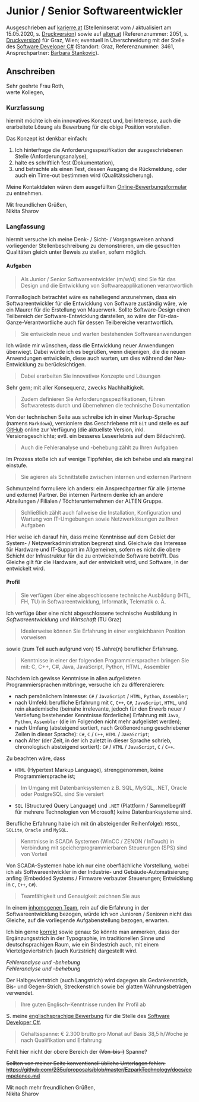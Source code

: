 # Junior / Senior Softwareentwickler

Ausgeschrieben auf [karierre.at](https://www.karriere.at/jobs/5326814) (Stelleninserat vom / aktualisiert am 15.05.2020, s. [Druckversion](media/karriere.at.pdf)) sowie auf [alten.at](https://www.alten.at/karriere/jobs/2051-junior-senior-software-entwicklung-ker/) (Referenznummer: 2051, s. [Druckversion](media/alten.at.pdf)) für Graz, Wien; eventuell in Überschneidung mit der Stelle des [Software Developer C#](https://github.com/nikita-sharov/docs/blob/master/applications-for-employment/alten/software-developer-csharp/motivational-letter.md) (Standort: Graz, Referenznummer: 3461, Ansprechpartner: [Barbara Stankovic](mailto:career@de.alten.com)).

## Anschreiben

Sehr geehrte Frau Roth,  
werte Kollegen,

### Kurzfassung

hiermit möchte ich ein innovatives Konzept und, bei Interesse, auch die erarbeitete Lösung als Bewerbung für die obige Position vorstellen.

Das Konzept ist denkbar einfach: 

1. Ich hinterfrage die Anforderungsspezifikation der ausgeschriebenen Stelle (Anforderungsanalyse), 
2. halte es schriftlich fest (Dokumentation), 
3. und betrachte als einen Test, dessen Ausgang die Rückmeldung, oder auch ein Time-out bestimmen wird (Qualitätssicherung).

Meine Kontaktdaten wären dem ausgefüllten [Online-Bewerbungsformular](https://www.alten.at/karriere/bewerbung/2051/ALT/KAT) zu entnehmen.

Mit freundlichen Grüßen,  
Nikita Sharov

### Langfassung

hiermit versuche ich meine Denk- / Sicht- / Vorgangsweisen anhand vorliegender Stellenbeschreibung zu demonstrieren, um die gesuchten Qualitäten gleich unter Beweis zu stellen, sofern möglich.

#### Aufgaben

> Als Junior / Senior Softwareentwickler (m/w/d) sind Sie für das Design und die Entwicklung von Softwareapplikationen verantwortlich

Formallogisch betrachtet wäre es naheliegend anzunehmen, dass ein Softwareentwickler für die Entwicklung von Software zuständig wäre, wie ein Maurer für die Erstellung von Mauerwerk. Sollte Software-Design einen Teilbereich der Software-Entwicklung darstellen, so wäre der Für-das-Ganze-Verantwortliche auch für dessen Teilbereiche verantwortlich.

> Sie entwickeln neue und warten bestehende~~n~~ Softwareanwendungen

Ich würde mir wünschen, dass die Entwicklung neuer Anwendungen überwiegt. Dabei würde ich es begrüßen, wenn diejenigen, die die neuen Anwendungen entwickeln, diese auch warten, um dies während der Neu-Entwicklung zu berücksichtigen.

> Dabei erarbeiten Sie innovative~~r~~ Konzepte und Lösungen

Sehr gern; mit aller Konsequenz, zwecks Nachhaltigkeit.

> Zudem definieren Sie Anforderungsspezifikationen, führen Softwaretests durch und übernehmen die technische Dokumentation

Von der technischen Seite aus schreibe ich in einer Markup-Sprache (namens `Markdown`), versioniere das Geschriebene mit `Git` und stelle es auf [GitHub](https://github.com/nikita-sharov/docs.de-de/blob/master/applications-for-employment/alten/junior-senior-softwareentwickler/motivational-letter.md) online zur Verfügung (die aktuellste Version, inkl. Versionsgeschichte; evtl. ein besseres Leseerlebnis auf dem Bildschirm).

> Auch die Fehleranalyse und -behebung zählt zu Ihren Aufgaben

Im Prozess stoße ich auf wenige Tippfehler, die ich behebe und als marginal einstufe.

> Sie agieren als Schnittstelle zwischen internen und externen Partnern

Schmunzelnd formuliere ich anders: ein Ansprechpartner für alle (interne und externe) Partner. Bei internen Partnern denke ich an andere Abteilungen / Filialen / Töchterunternehmen der ALTEN Gruppe.

> Schließlich zählt auch fallweise die Installation, Konfiguration und Wartung von IT-Umgebungen sowie Netzwerklösungen zu Ihren Aufgaben

Hier weise ich darauf hin, dass meine Kenntnisse auf dem Gebiet der System- / Netzwerkadministration begrenzt sind. Gleichwie das Interesse für Hardware und IT-Support im Allgemeinen, sofern es nicht die obere Schicht der Infrastruktur für die zu entwickelnde Software betrifft. Das Gleiche gilt für die Hardware, auf der entwickelt wird, und Software, in der entwickelt wird.

#### Profil

> Sie verfügen über eine abgeschlossene technische Ausbildung (HTL, FH, TU) in Softwareentwicklung, Informatik, Telematik o.&nbsp;Ä.

Ich verfüge über eine nicht abgeschlossene technische Ausbildung in *Softwareentwicklung und Wirtschaft* (TU Graz)

> Idealerweise können Sie Erfahrung in einer vergleichbaren Position vorweisen

sowie (zum Teil auch aufgrund von) 15 Jahre(n) beruflicher Erfahrung.

> Kenntnisse in einer der folgenden Programmiersprachen bringen Sie mit: C, C++, C#, Java, JavaScript, Python, HTML, Assembler

Nachdem ich gewisse Kenntnisse in allen aufgelisteten Programmiersprachen mitbringe, versuche ich zu differenzieren:

- nach persönlichem Interesse: `C#` / `JavaScript` / `HTML`, `Python`, `Assembler`;
- nach Umfeld: berufliche Erfahrung mit `C`, `C++`, `C#`, `JavaScript`, `HTML`, und rein akademische (beinahe irrelevante, jedoch für den Erwerb neuer / Vertiefung bestehender Kenntnisse förderliche) Erfahrung mit `Java`, `Python`, `Assembler` (die im Folgenden nicht mehr aufgelistet werden);
- nach Umfang (absteigend sortiert, nach Größenordnung geschriebener Zeilen in dieser Sprache): `C#`, `C` / `C++`, `HTML` / `JavaScript`;
- nach Alter (der Zeit, in der ich zuletzt in dieser Sprache schrieb, chronologisch absteigend sortiert): `C#` / `HTML` / `JavaScript`, `C` / `C++`.

Zu beachten wäre, dass

- `HTML` (Hypertext Markup Language), strenggenommen, keine Programmiersprache ist;

> Im Umgang mit Datenbanksystemen z.B. SQL, MySQL, .NET, Oracle oder PostgreSQL sind Sie versiert

- `SQL` (Structured Query Language) und `.NET` (Plattform / Sammelbegriff für mehrere Technologien von Microsoft) keine Datenbanksysteme sind.

Berufliche Erfahrung habe ich mit (in absteigender Reihenfolge): `MSSQL`, `SQLite`, `Oracle` und `MySQL`.

> Kenntnisse in SCADA Systemen (WinCC / ZENON / InTouch) in Verbindung mit speicherprogrammierbaren Steuerungen (SPS) sind von Vorteil

Von SCADA-Systemen habe ich nur eine oberflächliche Vorstellung, wobei ich als Softwareentwickler in der Industrie- und Gebäude-Automatisierung anfing (Embedded Systems / Firmware verbauter Steuerungen; Entwicklung in `C`, `C++`, `C#`).

> Teamfähigkeit und Genauigkeit zeichnen Sie aus

In einem [inhomogenen Team](https://github.com/nikita-sharov/.github/blob/master/CODE_OF_CONDUCT.md), rein auf die Erfahrung in der Softwareentwicklung bezogen, würde ich von Junioren / Senioren nicht das Gleiche, auf die vorliegende Aufgabenstellung bezogen, erwarten.

Ich bin gerne [korrekt](https://www.acm.org/code-of-ethics) sowie genau: So könnte man anmerken, dass der Ergänzungsstrich in der Typographie, im traditionellen Sinne und deutschsprachigen Raum, wie ein Bindestrich auch, mit einem Viertelgeviertstrich (auch Kurzstrich) dargestellt wird.

_Fehleranalyse und -behebung_  
_Fehleranalyse und –behebung_

Der Halbgeviertstrich (auch Langstrich) wird dagegen als Gedankenstrich, Bis- und Gegen-Strich, Streckenstrich sowie bei glatten Währungsbeträgen verwendet.

> Ihre guten Englisch-Kenntnisse runden Ihr Profil ab

S. meine [englischsprachige Bewerbung](https://github.com/nikita-sharov/docs/blob/master/applications-for-employment/alten/software-developer-csharp/motivational-letter.md) für die Stelle des [Software Developer C#](https://www.alten.at/en/career/jobs/3461-software-developer-c--.net-oracle-semiconductor-bst).

> Gehaltsspanne: € 2.300 brutto pro Monat auf Basis 38,5 h/Woche je nach Qualifikation und Erfahrung

Fehlt hier nicht der obere Bereich der ~~(Von-bis-)~~ Spanne?

~~Sollten von meiner Seite konventionell übliche Unterlagen fehlen: https://github.com/235u/proposals/blob/master/EzparkTechnology/docs/competence.md~~

Mit noch mehr freundlichen Grüßen,  
Nikita Sharov
